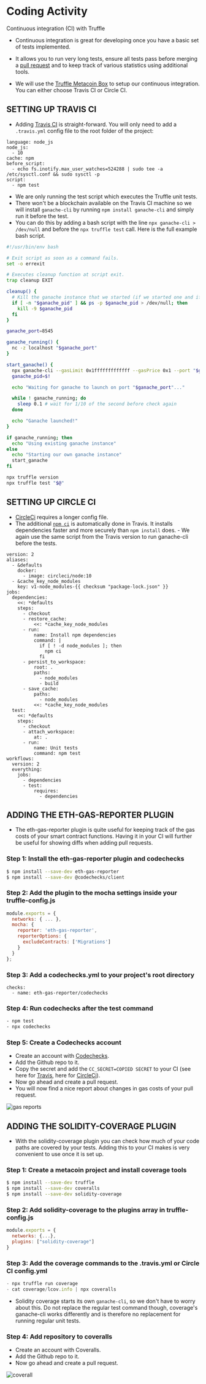 # Coding Activity
Continuous integration (CI) with Truffle 

- Continuous integration is great for developing once you have a basic set of tests implemented. 
- It allows you to run very long tests, ensure all tests pass before merging a [pull request](https://docs.github.com/en/github/collaborating-with-issues-and-pull-requests/creating-a-pull-request) and to keep track of various statistics using additional tools.

- We will use the [Truffle Metacoin Box](https://github.com/truffle-box/metacoin-box) to setup our continuous integration. You can either choose Travis CI or Circle CI.

## SETTING UP TRAVIS CI

- Adding [Travis CI](https://travis-ci.org/) is straight-forward. You will only need to add a `.travis.yml` config file to the root folder of the project:

```
language: node_js
node_js:
  - 10
cache: npm
before_script:
  - echo fs.inotify.max_user_watches=524288 | sudo tee -a /etc/sysctl.conf && sudo sysctl -p
script:
  - npm test
```

- We are only running the test script which executes the Truffle unit tests. 
- There won't be a blockchain available on the Travis CI machine so we will install `ganache-cli` by running `npm install ganache-cli` and simply run it before the test. 
- You can do this by adding a bash script with the line `npx ganache-cli > /dev/null` and before the `npx truffle test` call. Here is the full example bash script.

```bash
#!/usr/bin/env bash

# Exit script as soon as a command fails.
set -o errexit

# Executes cleanup function at script exit.
trap cleanup EXIT

cleanup() {
  # Kill the ganache instance that we started (if we started one and if it's still running).
  if [ -n "$ganache_pid" ] && ps -p $ganache_pid > /dev/null; then
    kill -9 $ganache_pid
  fi
}

ganache_port=8545

ganache_running() {
  nc -z localhost "$ganache_port"
}

start_ganache() {
  npx ganache-cli --gasLimit 0x1fffffffffffff --gasPrice 0x1 --port "$ganache_port" --accounts 70 > /dev/null &
  ganache_pid=$!

  echo "Waiting for ganache to launch on port "$ganache_port"..."

  while ! ganache_running; do
    sleep 0.1 # wait for 1/10 of the second before check again
  done

  echo "Ganache launched!"
}

if ganache_running; then
  echo "Using existing ganache instance"
else
  echo "Starting our own ganache instance"
  start_ganache
fi

npx truffle version
npx truffle test "$@"
```

## SETTING UP CIRCLE CI

- [CircleCi](https://circleci.com/) requires a longer config file. 
- The additional [`npm ci`](https://docs.npmjs.com/cli/v6/commands/npm-cicommand) is automatically done in Travis. It installs dependencies faster and more securely than `npm install` does. - We again use the same script from the Travis version to run ganache-cli before the tests.

```
version: 2
aliases:
  - &defaults
    docker:
      - image: circleci/node:10
  - &cache_key_node_modules
    key: v1-node_modules-{{ checksum "package-lock.json" }}
jobs:
  dependencies:
    <<: *defaults
    steps:
      - checkout
      - restore_cache:
          <<: *cache_key_node_modules
      - run:
          name: Install npm dependencies
          command: |
            if [ ! -d node_modules ]; then
              npm ci
            fi
      - persist_to_workspace:
          root: .
          paths:
            - node_modules
            - build
      - save_cache:
          paths:
            - node_modules
          <<: *cache_key_node_modules
  test:
    <<: *defaults
    steps:
      - checkout
      - attach_workspace:
          at: .
      - run:
          name: Unit tests
          command: npm test
workflows:
  version: 2
  everything:
    jobs:
      - dependencies
      - test:
          requires:
            - dependencies
```

## ADDING THE ETH-GAS-REPORTER PLUGIN

- The eth-gas-reporter plugin is quite useful for keeping track of the gas costs of your smart contract functions. Having it in your CI will further be useful for showing diffs when adding pull requests.

### Step 1: Install the eth-gas-reporter plugin and codechecks

```bash
$ npm install --save-dev eth-gas-reporter
$ npm install --save-dev @codechecks/client
```

### Step 2: Add the plugin to the mocha settings inside your truffle-config.js

```js
module.exports = {
  networks: { ... },
  mocha: {
    reporter: 'eth-gas-reporter',
    reporterOptions: {
      excludeContracts: ['Migrations']
    }
  }
};
```

### Step 3: Add a codechecks.yml to your project's root directory

```
checks:
  - name: eth-gas-reporter/codechecks
```

### Step 4: Run codechecks after the test command

```bash
- npm test
- npx codechecks
```

### Step 5: Create a Codechecks account

- Create an account with [Codechecks](https://www.codechecks.io/).
- Add the Github repo to it.
- Copy the secret and add the `CC_SECRET=COPIED SECRET` to your CI (see here for [Travis](https://docs.travis-ci.com/user/environment-variables/), here for [CircleCi](https://circleci.com/docs/2.0/env-vars/#setting-an-environment-variable-in-a-project)).
- Now go ahead and create a pull request.
- You will now find a nice report about changes in gas costs of your pull request.

![gas reports](./assets/gas-reports.png)

## ADDING THE SOLIDITY-COVERAGE PLUGIN

- With the solidity-coverage plugin you can check how much of your code paths are covered by your tests. Adding this to your CI makes is very convenient to use once it is set up.

### Step 1: Create a metacoin project and install coverage tools

```bash
$ npm install --save-dev truffle
$ npm install --save-dev coveralls
$ npm install --save-dev solidity-coverage
```

### Step 2: Add solidity-coverage to the plugins array in truffle-config.js

```js
module.exports = {
  networks: {...},
  plugins: ["solidity-coverage"]
}
```

### Step 3: Add the coverage commands to the .travis.yml or Circle CI config.yml

```js
- npx truffle run coverage
- cat coverage/lcov.info | npx coveralls
```

- Solidity coverage starts its own `ganache-cli`, so we don't have to worry about this. Do not replace the regular test command though, coverage's ganache-cli works differently and is therefore no replacement for running regular unit tests.

### Step 4: Add repository to coveralls
- Create an account with Coveralls.
- Add the Github repo to it.
- Now go ahead and create a pull request.

![coverall](./assets/coverall.png)